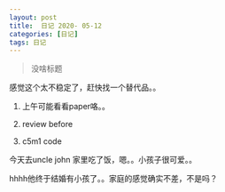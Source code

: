 ```yaml
---
layout: post
title:  日记 2020- 05-12 
categories: [日记]
tags: 日记
---
```


> 没啥标题

感觉这个太不稳定了，赶快找一个替代品。。

1. 上午可能看看paper咯。。

2. review before

3. c5m1 code

今天去uncle john 家里吃了饭，嗯。。小孩子很可爱。。

hhhh他终于结婚有小孩了。。家庭的感觉确实不差，不是吗？